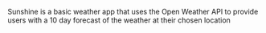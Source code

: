 Sunshine is a basic weather app that uses the Open Weather API to provide users with a 10 day forecast of the weather at their chosen location
